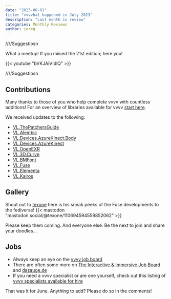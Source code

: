 ```yaml
---
date: "2023-08-01"
title: "vvvvhat happened in July 2023"
description: "Last month in review"
categories: Monthly Reviews
author: joreg
---
```


////Suggestiosn

What a meetup! If you miised the 21st edition; here you!

{{< youtube "bVKJAiVIdlQ" >}}

////Suggestiosn


## Contributions
Many thanks to those of you who help complete vvvv with countless additions! For an overview of libraries available for vvvv [start here](https://thegraybook.vvvv.org/reference/libraries/overview.html).


We received updates to the following:
- [VL.ThePatchersGuide](https://www.nuget.org/packages/VL.ThePatchersGuide)
- [VL.Alembic ](https://www.nuget.org/packages/VL.Alembic)
- [VL.Devices.AzureKinect.Body](https://www.nuget.org/packages/VL.Devices.AzureKinect.Body)
- [VL.Devices.AzureKinect](https://www.nuget.org/packages/VL.Devices.AzureKinect)
- [VL.OpenEXR](https://www.nuget.org/packages/VL.OpenEXR)
- [VL.3D.Curve](https://www.nuget.org/packages/VL.3D.Curve)
- [VL.BMFont ](https://www.nuget.org/packages/VL.BMFont)
- [VL.Fuse](https://www.nuget.org/packages/VL.Fuse)
- [VL.Elementa](https://www.nuget.org/packages/VL.Elementa)
- [VL.Kairos](https://www.nuget.org/packages/VL.Kairos)

## Gallery

Shout out to [texone](https://mastodon.social/@texone) here is his sneak peeks of the Fuse developments to the fediverse! 
{{< mastodon "mastodon.social/@texone/110694594559852062" >}}

Please keep them coming. And everyone else: Be the next to join and share your doodles...

## Jobs
- Always keep an eye on the [vvvv job board](https://discourse.vvvv.org/c/jobs)
- There are often some more on [The Interactive & Immersive Job Board](https://jobs.interactiveimmersive.io/?s=vvvv&post_type=job_listing&orderby=date) and [dasauge.de](https://dasauge.de/sta/Vvvv/)
- If you need a vvvv specialist or are one yourself, check out this listing of [vvvv specialists available for hire](https://vvvv.org/documentation/vvvv-specialists-available-for-hire)

That was it for June. Anything to add? Please do so in the comments!